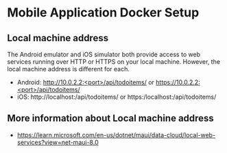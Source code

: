 # Mobile Application Docker Setup

## Local machine address
The Android emulator and iOS simulator both provide access to web services running over HTTP or HTTPS on your local machine. However, the local machine address is different for each.

- Android: http://10.0.2.2:<port>/api/todoitems/ or https://10.0.2.2:<port>/api/todoitems/
- iOS: http://localhost:<port>/api/todoitems/ or https:/localhost:<port>/api/todoitems/

## More information about Local machine address
- https://learn.microsoft.com/en-us/dotnet/maui/data-cloud/local-web-services?view=net-maui-8.0

